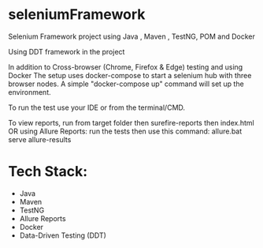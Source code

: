 # seleniumFramework
Selenium Framework project using Java , Maven , TestNG, POM and Docker

Using DDT framework in the project

In addition to Cross-browser (Chrome, Firefox & Edge) testing and using Docker
The setup uses docker-compose to start a selenium hub with three browser nodes.
A simple "docker-compose up" command will set up the environment.

To run the test use your IDE or from the terminal/CMD.

To view reports, run from target folder then surefire-reports then index.html
OR using Allure Reports: run the tests then use this command:
allure.bat serve allure-results

# Tech Stack:

- Java
- Maven
- TestNG
- Allure Reports
- Docker
- Data-Driven Testing (DDT)